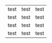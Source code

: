 
<style>
.odd td { backgroud-color:#EEE; }
</style>
<table>
<tr class="odd"><td>test</td><td>test</td><td>test</td></tr>
<tr><td>test</td><td>test</td><td>test</td></tr>
<tr class="odd"><td>test</td><td>test</td><td>test</td></tr>
<tr><td>test</td><td>test</td><td>test</td></tr>
</table>
